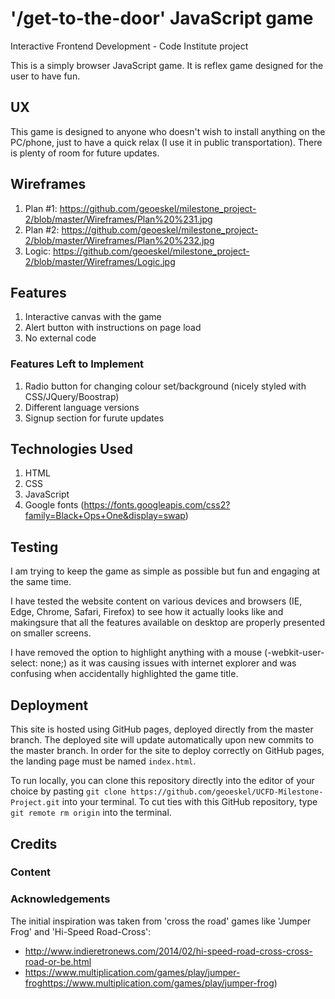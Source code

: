 # '/get-to-the-door' JavaScript game
Interactive Frontend Development - Code Institute project

This is a simply browser JavaScript game. It is reflex game designed for the user to have fun.

## UX
 
This game is designed to anyone who doesn't wish to install anything on the PC/phone, just to have a quick relax (I use it in public transportation). There is plenty of room for future updates.

## Wireframes

1. Plan #1: https://github.com/geoeskel/milestone_project-2/blob/master/Wireframes/Plan%20%231.jpg
2. Plan #2: https://github.com/geoeskel/milestone_project-2/blob/master/Wireframes/Plan%20%232.jpg                
2. Logic: https://github.com/geoeskel/milestone_project-2/blob/master/Wireframes/Logic.jpg


## Features

1. Interactive canvas with the game
2. Alert button with instructions on page load
3. No external code



### Features Left to Implement

1. Radio button for changing colour set/background (nicely styled with CSS/JQuery/Boostrap)
2. Different language versions 
3. Signup section for furute updates

## Technologies Used

1. HTML
2. CSS 
3. JavaScript
4. Google fonts (https://fonts.googleapis.com/css2?family=Black+Ops+One&display=swap)

## Testing

I am trying to keep the game as simple as possible but fun and engaging at the same time.

I have tested the website content on various devices and browsers (IE, Edge, Chrome, Safari, Firefox) to see how it actually looks like and makingsure that all the features available on desktop are properly presented on smaller screens.

I have removed the option to highlight anything with a mouse (-webkit-user-select: none;) as it was causing issues with internet explorer and was confusing when accidentally highlighted the game title.

## Deployment

This site is hosted using GitHub pages, deployed directly from the master branch. The deployed site will update automatically upon new commits to the master branch. In order for the site to deploy correctly on GitHub pages, the landing page must be named `index.html`.

To run locally, you can clone this repository directly into the editor of your choice by pasting `git clone https://github.com/geoeskel/UCFD-Milestone-Project.git` into your terminal. To cut ties with this GitHub repository, type `git remote rm origin` into the terminal.

## Credits

### Content

### Acknowledgements

The initial inspiration was taken from 'cross the road' games like 'Jumper Frog' and 'Hi-Speed Road-Cross':
- http://www.indieretronews.com/2014/02/hi-speed-road-cross-cross-road-or-be.html
- https://www.multiplication.com/games/play/jumper-froghttps://www.multiplication.com/games/play/jumper-frog)


